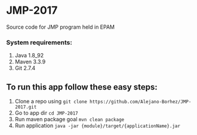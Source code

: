 # JMP-2017
Source code for JMP program held in EPAM

### System requirements:
1. Java 1.8_92 
2. Maven 3.3.9
3. Git 2.7.4

## To run this app follow these easy steps:
1. Clone a repo using `git clone https://github.com/Alejano-Borhez/JMP-2017.git`
2. Go to app dir `cd JMP-2017`
3. Run maven package goal `mvn clean package`
4. Run application `java -jar {module}/target/{applicationName}.jar`
